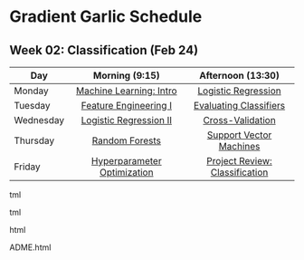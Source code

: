 # Gradient Garlic Schedule


## Week 02: Classification (Feb 24)

| Day | Morning (9:15) | Afternoon (13:30) |
| - | :--: | :--: |
| Monday | [Machine Learning: Intro][1] | [Logistic Regression][2] |
| Tuesday | [Feature Engineering I][3] | [Evaluating Classifiers][4] |
| Wednesday | [Logistic Regression II][5] | [Cross-Validation][6] |
| Thursday | [Random Forests][7] | [Support Vector Machines][8] |
| Friday | [Hyperparameter Optimization][9] | [Project Review: Classification][10] |

[1]: https://krspiced.pythonanywhere.com/chapters/project_titanic/ml_fundamentals/README.html

[2]: https://krspiced.pythonanywhere.com/chapters/project_titanic/logistic_regression/README.html

[3]: https://krspiced.pythonanywhere.com/chapters/project_titanic/feature_engineering/README.html

[4]: https://krspiced.pythonanywhere.com/chapters/project_titanic/evaluating_classifiers/README.h
tml

[5]: https://krspiced.pythonanywhere.com

[6]: https://krspiced.pythonanywhere.com/chapters/project_titanic/cross_validation/README.html

[7]: https://krspiced.pythonanywhere.com/chapters/project_titanic/random_forests/random_forests.h
tml

[8]: https://krspiced.pythonanywhere.com/chapters/project_titanic/support_vector_machines/README.
html

[9]: https://krspiced.pythonanywhere.com/chapters/project_bicycles/hyperparameter_optimization/RE
ADME.html

[10]: https://krspiced.pythonanywhere.com/chapters/project_titanic/README.html
